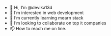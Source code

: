 - 👋 Hi, I’m @devika13d
- 👀 I’m interested in web development
- 🌱 I’m currently learning mearn stack
- 💞️ I’m looking to collaborate on top it companies
- 📫 How to reach me on line.

<!---
devika13d/devika13d is a ✨ special ✨ repository because its `README.md` (this file) appears on your GitHub profile.
You can click the Preview link to take a look at your changes.
--->
